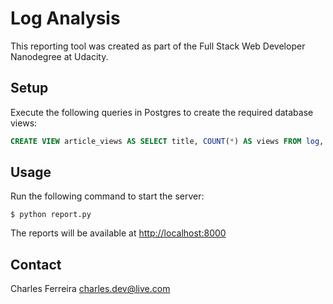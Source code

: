 # Log Analysis

This reporting tool was created as part of the Full Stack Web Developer
Nanodegree at Udacity.

## Setup

Execute the following queries in Postgres to create the required database views:

```sql
CREATE VIEW article_views AS SELECT title, COUNT(*) AS views FROM log, articles WHERE path=CONCAT('/article/', slug) GROUP BY articles.id;
```

## Usage

Run the following command to start the server:

```
$ python report.py
```

The reports will be available at <http://localhost:8000>

## Contact

Charles Ferreira <charles.dev@live.com>
